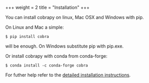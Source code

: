 +++
weight = 2
title = "Installation"
+++

You can install cobrapy on linux, Mac OSX and Windows with pip.

On Linux and Mac a simple:

```
$ pip install cobra
```

will be enough. On Windows substitute pip with pip.exe.

Or install cobrapy with conda from conda-forge:

```
$ conda install -c conda-forge cobra
```

For futher help refer to the [detailed installation instructions](https://github.com/opencobra/cobrapy/blob/devel/INSTALL.rst).
